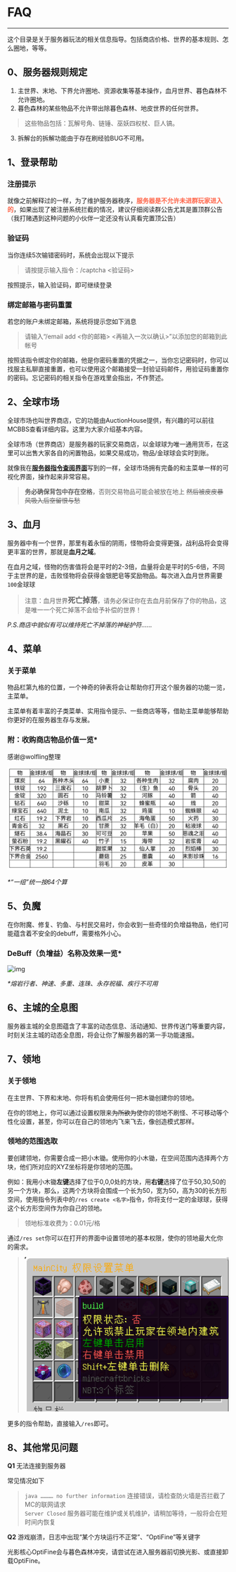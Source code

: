 # FAQ
-----
这个目录是关于服务器玩法的相关信息指导。包括商店价格、世界的基本规则、怎么圈地，等等。

## 0、服务器规则规定
1. 主世界、末地、下界允许圈地、资源收集等基本操作，血月世界、暮色森林不允许圈地。
2. 暮色森林的某些物品不允许带出除暮色森林、地皮世界的任何世界。
> 这些物品包括：瓦解号角、链锤、巫妖四权杖、巨人镐。
3. 拆解台的拆解功能由于存在刷经验BUG不可用。


## 1、登录帮助
### 注册提示
就像之前解释过的一样，为了维护服务器秩序，<font color="FF6347">**服务器是不允许未进群玩家进入的**</font>，如果出现了被注册系统拦截的情况，建议仔细阅读群公告尤其是置顶群公告（我打赌遇到这种问题的小伙伴一定还没有认真看完置顶公告）
### 验证码
当你连续5次输错密码时，系统会出现以下提示

> 请按提示输入指令：/captcha <验证码>

按照提示，输入验证码，即可继续登录
### 绑定邮箱与密码重置
若您的账户未绑定邮箱，系统将提示您如下消息
> 请输入“/email add <你的邮箱> <再输入一次以确认>”以添加您的邮箱到此帐号

按照该指令绑定你的邮箱，他是你密码重置的凭据之一，当你忘记密码时，你可以找服主私聊直接重置，也可以使用这个邮箱接受一封验证码邮件，用验证码重置你的密码。忘记密码的相关指令在游戏里会指出，不作赘述。
## 2、全球市场
全球市场也叫世界商店，它的功能由AuctionHouse提供，有兴趣的可以前往MCBBS查看详细内容。这里为大家介绍基本内容。

全球市场（世界商店）是服务器的玩家交易商店，以金球球为唯一通用货币，在这里可以出售大家各自的闲置物品，如果交易成功，物品/金球球会实时到账。

就像我在[**服务器指令查阅界面**](commands.md)写到的一样，全球市场拥有完备的和主菜单一样的可视化界面，操作起来非常容易。

> **务必确保背包中存在空格**，否则交易物品可能会被放在地上 <del>然后被皮皮暴风吸入后空留恨与愁</div>

## 3、血月
服务器中有一个世界，那里有着永恒的阴雨，怪物将会变得更强，战利品将会变得更丰富的世界，那就是**血月之域**。

在血月之域，怪物的伤害值将会是平时的2-3倍，血量将会是平时的5-6倍，不同于主世界的是，击败怪物将会获得金银肥皂等奖励物品。每次进入血月世界需要`100`金球球

> 注意：血月世界<big>**死亡掉落**</big>，请务必保证你在去血月前保存了你的物品，这是唯一一个死亡掉落不会给予补偿的世界！

_P.S.商店中貌似有可以维持死亡不掉落的神秘护符……_

## 4、菜单
### 关于菜单
物品栏第九格的位置，一个神奇的钟表将会让帮助你打开这个服务器的功能一览，主菜单。

主菜单有着丰富的子类菜单、实用指令提示、一些商店等等，借助主菜单能够帮助你更好的在服务器生存与发展。
### 附：收购商店物品价值一览*
感谢@wolfling整理

![img](worth.png)

_*“一组”统一按64个算_

## 5、负魔
在你附魔、修复、钓鱼、与村民交易时，你会收到一些奇怪的负增益物品，他们可能蕴含着不安全的debuff，需要格外小心。

### DeBuff（负增益）名称及效果一览*

![img](https://attachment.mcbbs.net/data/myattachment/forum/202105/05/151027hdcyj1dh1swdni1g.png)

_*熔岩行者、神速、多重、连珠、永存祝福、疾行不可用_

## 6、主城的全息图
服务器主城的全息图蕴含了丰富的动态信息、活动通知、世界传送门等重要内容，时刻关注主城的动态全息图，将会让你了解服务器的第一手功能速报。

## 7、领地
### 关于领地
在主世界、下界和末地、你将有机会使用任何一把木锄创建你的领地。

在你的领地上，你可以通过设置权限来<del>为所欲为</del>使你的领地不刷怪、不可移动等个性化设置，甚至，你可以在自己的领地内飞来飞去，像创造模式那样。

### 领地的范围选取
要创建领地，你需要合成一把小木锄。使用你的小木锄，在空间范围内选择两个方块，他们所对应的XYZ坐标将是你领地的范围。

例如：我用小木锄**左键**选择了位于0,0,0处的方块，用**右键**选择了位于50,30,50的另一个方块，那么，这两个方块将会围成一个长为50，宽为50，高为30的长方形空间，使用指令列表中的`/res create <名字>`指令，你将支付一定的金球球，获得这个长方形空间作为你自己的领地。

> 领地标准收费为：0.01元/格

通过`/res set`你可以在打开的界面中设置领地的基本权限，使你的领地最大化你的需求。

> ![img](residenceset.png)

更多的指令帮助，直接输入`/res`即可。

## 8、其他常见问题
**Q1** 无法连接到服务器

常见情况如下
> `java ………… no further information` 连接错误，请检查防火墙是否拦截了MC的联网请求</br>
> `Server Closed` 服务器可能在维护或关机维护，请稍加等待，一般将会在短时间内恢复

**Q2** 游戏崩溃，日志中出现“某个方块运行不正常”、“OptiFine”等关键字

光影核心OptiFine会与暮色森林冲突，请尝试在进入服务器前切换光影、或直接卸载OptiFine。
